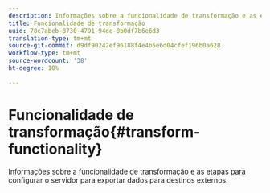 ```yaml
---
description: Informações sobre a funcionalidade de transformação e as etapas para configurar o servidor para exportar dados para destinos externos.
title: Funcionalidade de transformação
uuid: 78c7abeb-8730-4791-94de-0b0df7b6e6d3
translation-type: tm+mt
source-git-commit: d9df90242ef96188f4e4b5e6d04cfef196b0a628
workflow-type: tm+mt
source-wordcount: '38'
ht-degree: 10%

---
```



# Funcionalidade de transformação{#transform-functionality}

Informações sobre a funcionalidade de transformação e as etapas para configurar o servidor para exportar dados para destinos externos.

